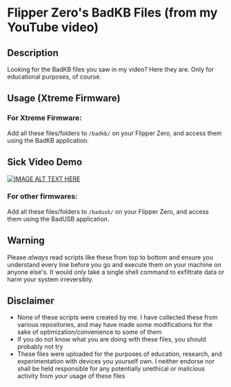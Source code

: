 # Flipper Zero's BadKB Files (from my YouTube video)

## Description
Looking for the BadKB files you saw in my video? Here they are. Only for educational purposes, of course.

## Usage (Xtreme Firmware)
### For Xtreme Firmware:
Add all these files/folders to `/badkb/` on your Flipper Zero, and access them using the BadKB application.

## Sick Video Demo

[![IMAGE ALT TEXT HERE](https://img.youtube.com/vi/lh99ssUy6FE/maxresdefault.jpg)](https://www.youtube.com/watch?v=lh99ssUy6FE)

### For other firmwares:
Add all these files/folders to `/badusb/` on your Flipper Zero, and access them using the BadUSB application.

## Warning
Please *always* read scripts like these from top to bottom and ensure you understand every line before you go and execute them on your machine on anyone else's. It would only take a single shell command to exfiltrate data or harm your system irreversibly.

## Disclaimer
* None of these scripts were created by me. I have collected these from various repositories, and may have made some modifications for the sake of optimization/convenience to some of them
* If you do not know what you are doing with these files, you should probably not try
* These files were uploaded for the purposes of education, research, and experimentation with devices you yourself own. I neither endorse nor shall be held responsible for any potentially unethical or malicious activity from *your* usage of these files
